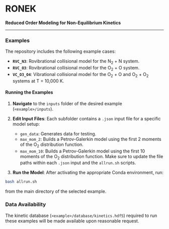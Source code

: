 # RONEK

**Reduced Order Modeling for Non-Equilibrium Kinetics**

---

### Examples

The repository includes the following example cases:

- **`RVC_N3`**: Rovibrational collisional model for the N$_2$ + N system.
- **`RVC_O3`**: Rovibrational collisional model for the O$_2$ + O system.
- **`VC_O3_O4`**: Vibrational collisional model for the O$_2$ + O and O$_2$ + O$_2$ systems at T = 10\,000 K.

#### Running the Examples

1. **Navigate** to the `inputs` folder of the desired example (`<example>/inputs`).

2. **Edit Input Files**:
  Each subfolder contains a `.json` input file for a specific model setup:
    - `gen_data`: Generates data for testing.
    - `max_mom_2`: Builds a Petrov-Galerkin model using the first 2 moments of the O$_2$ distribution function.
    - `max_mom_10`: Builds a Petrov-Galerkin model using the first 10 moments of the O$_2$ distribution function.
  Make sure to update the file paths within each `.json` input and the `allrun.sh` scripts.

3. **Run the Model**:
  After activating the appropriate Conda environment, run:
  ```bash
  bash allrun.sh
  ```
  from the main directory of the selected example.

### Data Availability

The kinetic database (`<example>/database/kinetics.hdf5`) required to run these examples will be made available upon reasonable request.
